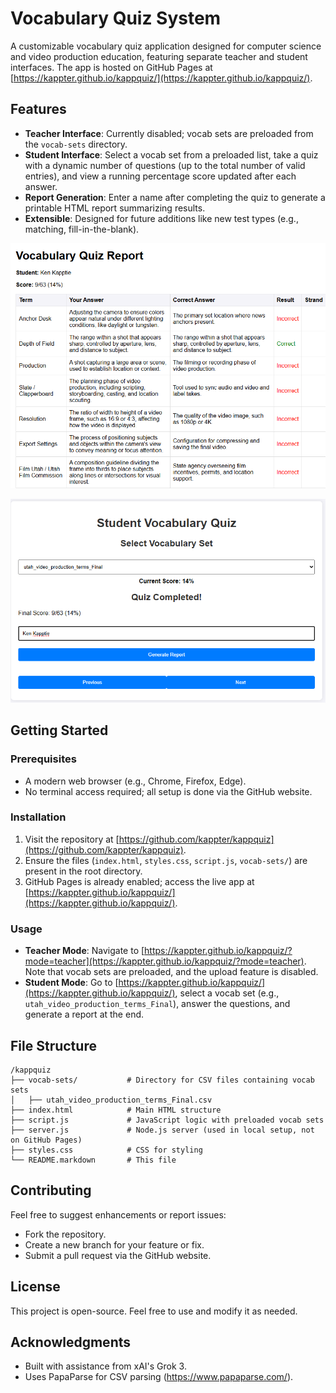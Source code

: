 # Vocabulary Quiz System

A customizable vocabulary quiz application designed for computer science and video production education, featuring separate teacher and student interfaces. The app is hosted on GitHub Pages at [https://kappter.github.io/kappquiz/](https://kappter.github.io/kappquiz/).

## Features
- **Teacher Interface**: Currently disabled; vocab sets are preloaded from the `vocab-sets` directory.
- **Student Interface**: Select a vocab set from a preloaded list, take a quiz with a dynamic number of questions (up to the total number of valid entries), and view a running percentage score updated after each answer.
- **Report Generation**: Enter a name after completing the quiz to generate a printable HTML report summarizing results.
- **Extensible**: Designed for future additions like new test types (e.g., matching, fill-in-the-blank).

![01](https://github.com/kappter/kappquiz/blob/main/images/kappquizz01.png?raw=true)

![02](https://github.com/kappter/kappquiz/blob/main/images/kappquizz02.png?raw=true)

## Getting Started

### Prerequisites
- A modern web browser (e.g., Chrome, Firefox, Edge).
- No terminal access required; all setup is done via the GitHub website.

### Installation
1. Visit the repository at [https://github.com/kappter/kappquiz](https://github.com/kappter/kappquiz).
2. Ensure the files (`index.html`, `styles.css`, `script.js`, `vocab-sets/`) are present in the root directory.
3. GitHub Pages is already enabled; access the live app at [https://kappter.github.io/kappquiz/](https://kappter.github.io/kappquiz/).

### Usage
- **Teacher Mode**: Navigate to [https://kappter.github.io/kappquiz/?mode=teacher](https://kappter.github.io/kappquiz/?mode=teacher). Note that vocab sets are preloaded, and the upload feature is disabled.
- **Student Mode**: Go to [https://kappter.github.io/kappquiz/](https://kappter.github.io/kappquiz/), select a vocab set (e.g., `utah_video_production_terms_Final`), answer the questions, and generate a report at the end.

## File Structure
```
/kappquiz
├── vocab-sets/           # Directory for CSV files containing vocab sets
│   ├── utah_video_production_terms_Final.csv
├── index.html            # Main HTML structure
├── script.js             # JavaScript logic with preloaded vocab sets
├── server.js             # Node.js server (used in local setup, not on GitHub Pages)
├── styles.css            # CSS for styling
└── README.markdown       # This file
```

## Contributing
Feel free to suggest enhancements or report issues:
- Fork the repository.
- Create a new branch for your feature or fix.
- Submit a pull request via the GitHub website.

## License
This project is open-source. Feel free to use and modify it as needed.

## Acknowledgments
- Built with assistance from xAI's Grok 3.
- Uses PapaParse for CSV parsing (https://www.papaparse.com/).
